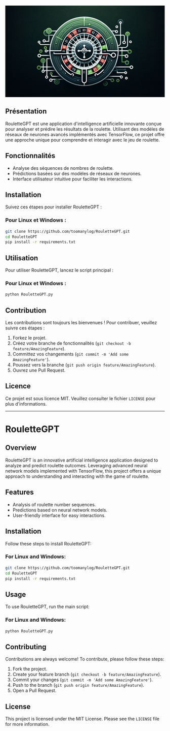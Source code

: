 <p align="center">
  <img src="https://raw.githubusercontent.com/toomanylog/RouletteGPT/main/RouletteGPT_banner.png" alt="Logo RouletteGPT" width="800"/>
</p>

## Présentation
RouletteGPT est une application d'intelligence artificielle innovante conçue pour analyser et prédire les résultats de la roulette. Utilisant des modèles de réseaux de neurones avancés implémentés avec TensorFlow, ce projet offre une approche unique pour comprendre et interagir avec le jeu de roulette.

## Fonctionnalités
- Analyse des séquences de nombres de roulette.
- Prédictions basées sur des modèles de réseaux de neurones.
- Interface utilisateur intuitive pour faciliter les interactions.

## Installation

Suivez ces étapes pour installer RouletteGPT :

### Pour Linux et Windows :

```bash
git clone https://github.com/toomanylog/RouletteGPT.git
cd RouletteGPT
pip install -r requirements.txt
```

## Utilisation

Pour utiliser RouletteGPT, lancez le script principal :

### Pour Linux et Windows :

```bash
python RouletteGPT.py
```

## Contribution

Les contributions sont toujours les bienvenues ! Pour contribuer, veuillez suivre ces étapes :
1. Forkez le projet.
2. Créez votre branche de fonctionnalités (`git checkout -b feature/AmazingFeature`).
3. Committez vos changements (`git commit -m 'Add some AmazingFeature'`).
4. Poussez vers la branche (`git push origin feature/AmazingFeature`).
5. Ouvrez une Pull Request.

## Licence

Ce projet est sous licence MIT. Veuillez consulter le fichier `LICENSE` pour plus d'informations.

---

# RouletteGPT

## Overview
RouletteGPT is an innovative artificial intelligence application designed to analyze and predict roulette outcomes. Leveraging advanced neural network models implemented with TensorFlow, this project offers a unique approach to understanding and interacting with the game of roulette.

## Features
- Analysis of roulette number sequences.
- Predictions based on neural network models.
- User-friendly interface for easy interactions.

## Installation

Follow these steps to install RouletteGPT:

### For Linux and Windows:

```bash
git clone https://github.com/toomanylog/RouletteGPT.git
cd RouletteGPT
pip install -r requirements.txt
```

## Usage

To use RouletteGPT, run the main script:

### For Linux and Windows:

```bash
python RouletteGPT.py
```

## Contributing

Contributions are always welcome! To contribute, please follow these steps:
1. Fork the project.
2. Create your feature branch (`git checkout -b feature/AmazingFeature`).
3. Commit your changes (`git commit -m 'Add some AmazingFeature'`).
4. Push to the branch (`git push origin feature/AmazingFeature`).
5. Open a Pull Request.

## License

This project is licensed under the MIT License. Please see the `LICENSE` file for more information.
